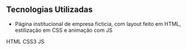 ## Tecnologias Utilizadas

* Página institucional de empresa ficticia, com layout feito em HTML, estilização em CSS e animação com JS

HTML
CSS3
JS
